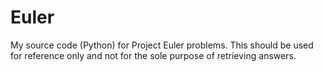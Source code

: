 # Euler
My source code (Python) for Project Euler problems.
This should be used for reference only and not for the sole purpose of retrieving answers.
